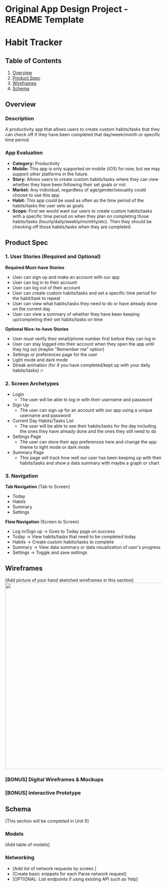 Original App Design Project - README Template
===

# Habit Tracker

## Table of Contents
1. [Overview](#Overview)
1. [Product Spec](#Product-Spec)
1. [Wireframes](#Wireframes)
2. [Schema](#Schema)

## Overview
### Description
A productivity app that allows users to create custom habits/tasks that they can check off if they have been completed that day/week/month or specific time period.

### App Evaluation
- **Category:** Productivity
- **Mobile:** This app is only supported on mobile (iOS) for now, but we may support other platforms in the future.
- **Story:** Allows users to create custom habits/tasks where they can view whether they have been following their set goals or not.
- **Market:** Any individual, regardless of age/gender/sexuality could choose to use this app.
- **Habit:** This app could be used as often as the time period of the habits/tasks the user sets as goals.
- **Scope:** First we would want our users to create custom habits/tasks with a specific time period on when they plan on completing those habits/tasks (hourly/daily/weekly/monthly/etc). Then they should be checking off those habits/tasks when they are completed.

## Product Spec

### 1. User Stories (Required and Optional)

**Required Must-have Stories**

* User can sign up and make an account with our app
* User can log in to their account
* User can log out of their account
* User can create custom habits/tasks and set a specific time period for the habit/task to repeat
* User can view what habits/tasks they need to do or have already done on the current day
* User can view a summary of whether they have been keeping up/completing their set habits/tasks on time

**Optional Nice-to-have Stories**

* User must verify their email/phone number first before they can log in
* User can stay logged into their account when they open the app until they log out (maybe "Remember me" option)
* Settings or preferences page for the user
* Light mode and dark mode
* Streak animation (for if you have completed/kept up with your daily habits/tasks) 🔥

### 2. Screen Archetypes

* Login
   * The user will be able to log in with their username and password
* Sign Up
   * The user can sign up for an account with our app using a unique username and password
* Current Day Habits/Tasks List
   * The user will be able to see their habits/tasks for the day including the ones they have already done and the ones they still need to do
* Settings Page
   * The user can store their app preferences here and change the app theme to light mode or dark mode
* Summary Page
   * This page will track how well our user has been keeping up with their habits/tasks and show a data summary with maybe a graph or chart

### 3. Navigation

**Tab Navigation** (Tab to Screen)

* Today
* Habits
* Summary
* Settings

**Flow Navigation** (Screen to Screen)

* Log in/Sign up -> Goes to Today page on success
* Today -> View habits/tasks that need to be completed today
* Habits -> Create custom habits/tasks to complete
* Summary -> View data summary or data visualization of user's progress
* Settings -> Toggle and save settings

## Wireframes
[Add picture of your hand sketched wireframes in this section]
<img src="YOUR_WIREFRAME_IMAGE_URL" width=600>

### [BONUS] Digital Wireframes & Mockups

### [BONUS] Interactive Prototype

## Schema 
[This section will be completed in Unit 9]
### Models
[Add table of models]
### Networking
- [Add list of network requests by screen ]
- [Create basic snippets for each Parse network request]
- [OPTIONAL: List endpoints if using existing API such as Yelp]
